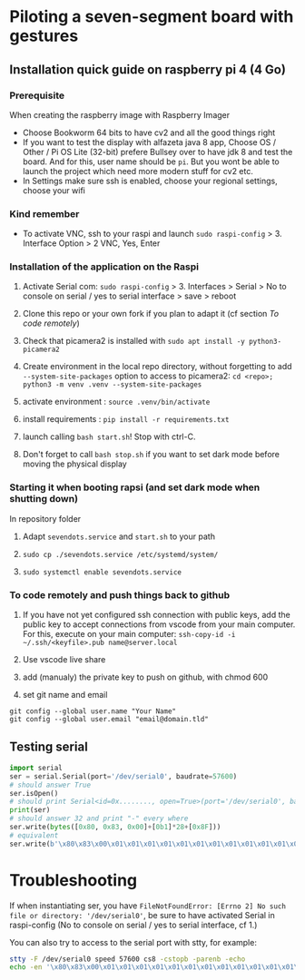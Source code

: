 # Piloting a seven-segment board with gestures

## Installation quick guide on raspberry pi 4 (4 Go)

### Prerequisite

When creating the raspberry image with Raspberry Imager
* Choose Bookworm 64 bits to have cv2 and all the good things right
* If you want to test the display with alfazeta java 8 app, Choose OS / Other /  Pi OS Lite (32-bit) prefere Bullsey over  to have jdk 8 and test the board. And for this, user name should be `pi`. But you wont be able to launch the project which need more modern stuff for cv2 etc.
* In Settings make sure ssh is enabled, choose your regional settings, choose your wifi

### Kind remember

* To activate VNC, ssh to your raspi and launch `sudo raspi-config` > 3. Interface Option > 2 VNC, Yes, Enter


### Installation of the application on the Raspi

1. Activate Serial com: `sudo raspi-config` > 3. Interfaces > Serial > No to console on serial / yes to serial interface > save > reboot

1. Clone this repo or your own fork if you plan to adapt it (cf section _To code remotely_)

1. Check that picamera2 is installed with `sudo apt install -y python3-picamera2`

1. Create environment in the local repo directory, without forgetting to add `--system-site-packages` option to access to picamera2: `cd <repo>; python3 -m venv .venv --system-site-packages`

1. activate environment : `source .venv/bin/activate`

1. install requirements : `pip install -r requirements.txt`

1. launch calling `bash start.sh`! Stop with ctrl-C.

1. Don't forget to call `bash stop.sh` if you want to set dark mode before moving the physical display

### Starting it when booting rapsi (and set dark mode when shutting down)

In repository folder 
1. Adapt `sevendots.service` and `start.sh` to your path

1. `sudo cp ./sevendots.service /etc/systemd/system/`

1. `sudo systemctl enable sevendots.service`

### To code remotely and push things back to github

1. If you have not yet configured ssh connection with public keys, add the public key to accept connections from vscode from your main computer. For this, execute on your main computer:
`ssh-copy-id -i ~/.ssh/<keyfile>.pub name@server.local`
1. Use vscode live share
1. add (manualy) the private key to push on github, with chmod 600

1. set git name and email

```
git config --global user.name "Your Name"
git config --global user.email "email@domain.tld"
```


## Testing serial
```python
import serial
ser = serial.Serial(port='/dev/serial0', baudrate=57600)
# should answer True
ser.isOpen()
# should print Serial<id=0x........, open=True>(port='/dev/serial0', baudrate=57600, bytesize=8, parity='N', stopbits=1, timeout=None, xonxoff=False, rtscts=False, dsrdtr=False)
print(ser)
# should answer 32 and print "-" every where
ser.write(bytes([0x80, 0x83, 0x00]+[0b1]*28+[0x8F]))
# equivalent
ser.write(b'\x80\x83\x00\x01\x01\x01\x01\x01\x01\x01\x01\x01\x01\x01\x01\x01\x01\x01\x01\x01\x01\x01\x01\x01\x01\x01\x01\x01\x01\x01\x01\x8F')
```

# Troubleshooting
If when instantiating ser, you have `FileNotFoundError: [Errno 2] No such file or directory: '/dev/serial0'`, be sure to have activated Serial in raspi-config (No to console on serial / yes to serial interface, cf 1.)

You can also try to access to the serial port with stty, for example:
```bash
stty -F /dev/serial0 speed 57600 cs8 -cstopb -parenb -echo
echo -en '\x80\x83\x00\x01\x01\x01\x01\x01\x01\x01\x01\x01\x01\x01\x01\x01\x01\x01\x01\x01\x01\x01\x01\x01\x01\x01\x01\x01\x01\x01\x01\x8F' > /dev/serial0
```